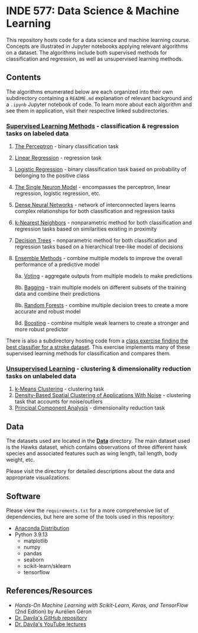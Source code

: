 # INDE 577: Data Science & Machine Learning

This repository hosts code for a data science and machine learning course. Concepts are illustrated in Jupyter notebooks applying relevant algorithms on a dataset. The algorithms include both supervised methods for classification and regression, as well as unsupervised learning methods.

## Contents

The algorithms enumerated below are each organized into their own subdirectory containing a `README.md` explanation of relevant background and a `.ipynb` Jupyter notebook of code. To learn more about each algorithm and see them in application, visit their respective linked subdirectories.

### __**[Supervised Learning Methods](https://github.com/kary5678/INDE-577/tree/main/supervised-learning)**__ - classification & regression tasks on labeled data
1. [The Perceptron](https://github.com/kary5678/INDE-577/tree/main/supervised-learning/perceptron) - binary classification task
2. [Linear Regression](https://github.com/kary5678/INDE-577/tree/main/supervised-learning/linear_regression) - regression task
3. [Logistic Regression](https://github.com/kary5678/INDE-577/tree/main/supervised-learning/logistic_regression) - binary classification task based on probability of belonging to the positive class
4. [The Single Neuron Model](https://github.com/kary5678/INDE-577/tree/main/supervised-learning/single_neuron) - encompasses the perceptron, linear regression, logistic regression, etc.
5. [Dense Neural Networks](https://github.com/kary5678/INDE-577/tree/main/supervised-learning/dense_neural_network) - network of interconnected layers learns complex relationships for both classification and regression tasks
6. [k-Nearest Neighbors](https://github.com/kary5678/INDE-577/tree/main/supervised-learning/knn) - nonparametric method for both classification and regression tasks based on similarities existing in proximity
7. [Decision Trees](https://github.com/kary5678/INDE-577/tree/main/supervised-learning/decision_trees) - nonparametric method for both classification and regression tasks based on a hierarchical tree-like model of decisions 
8. [Ensemble Methods](https://github.com/kary5678/INDE-577/tree/main/supervised-learning/ensemble_methods) - combine multiple models to improve the overall performance of a predictive model

   8a. [Voting](https://github.com/kary5678/INDE-577/tree/main/supervised-learning/ensemble_methods/hard_voting) - aggregate outputs from multiple models to make predictions
   
   8b. [Bagging](https://github.com/kary5678/INDE-577/tree/main/supervised-learning/ensemble_methods/bagging) - train multiple models on different subsets of the training data and combine their predictions
   
   8b. [Random Forests](https://github.com/kary5678/INDE-577/tree/main/supervised-learning/ensemble_methods/random_forests) - combine multiple decision trees to create a more accurate and robust model
   
   8d. [Boosting](https://github.com/kary5678/INDE-577/tree/main/supervised-learning/ensemble_methods/boosting) - combine multiple weak learners to create a stronger and more robust predictor
   
There is also a subdirectory hosting code from a [class exercise finding the best classifier for a stroke dataset](https://github.com/kary5678/INDE-577/tree/main/supervised-learning/class_exercise_3-31). This exercise implements many of these supervised learning methods for classification and compares them.


### __**[Unsupervised Learning](https://github.com/kary5678/INDE-577/tree/main/unsupervised-learning)**__ - clustering & dimensionality reduction tasks on unlabeled data
1. [k-Means Clustering](https://github.com/kary5678/INDE-577/tree/main/unsupervised-learning/k-means_clustering) - clustering task
2. [Density-Based Spatial Clustering of Applications With Noise](https://github.com/kary5678/INDE-577/tree/main/unsupervised-learning/dbscan) - clustering task that accounts for noise/outliers
3. [Principal Component Analysis](https://github.com/kary5678/INDE-577/tree/main/unsupervised-learning/pca) - dimensionality reduction task

## Data
The datasets used are located in the [**Data**](https://github.com/kary5678/INDE-577/tree/main/Data) directory. The main dataset used is the Hawks dataset, which contains observations of three different hawk species and associated features such as wing length, tail length, body weight, etc. 

Please visit the directory for detailed descriptions about the data and appropriate visualizations.

## Software

Please view the `requirements.txt` for a more comprehensive list of dependencies, but here are some of the tools used in this repository:

* [Anaconda Distribution](https://www.anaconda.com/products/distribution)
* Python 3.9.13
  * matplotlib
  * numpy
  * pandas
  * seaborn
  * scikit-learn/sklearn
  * tensorflow

## References/Resources
* *Hands-On Machine Learning with Scikit-Learn, Keras, and TensorFlow* (2nd Edition) by Aurélien Géron
* [Dr. Davila's GitHub repository](https://github.com/RandyRDavila/Data_Science_and_Machine_Learning_Spring_2022)
* [Dr. Davila's YouTube lectures](https://youtube.com/playlist?list=PLiUo37D6MN3Fc-lICEHyR46VfwynkIRrf)
